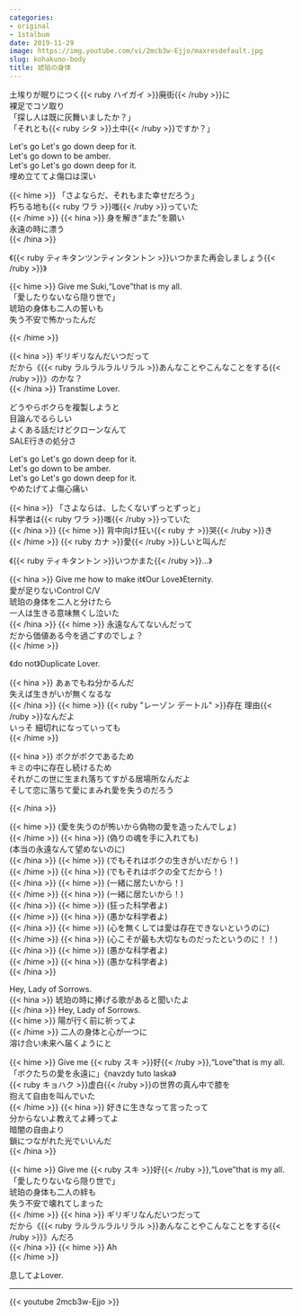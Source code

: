 ```yaml
---
categories:
- original
- 1stalbum
date: 2019-11-29
image: https://img.youtube.com/vi/2mcb3w-Ejjo/maxresdefault.jpg
slug: kohakuno-body
title: 琥珀の身体
---
```



土埃りが眠りにつく{{< ruby ハイガイ >}}廃街{{< /ruby >}}に  
裸足でコソ取り  
「探し人は既に灰舞いましたか？」  
「それとも{{< ruby シタ >}}土中{{< /ruby >}}ですか？」  

Let's go Let's go down deep for it.  
Let's go down to be amber.  
Let's go Let's go down deep for it.  
埋め立ててよ傷口は深い  

{{< hime >}}
「さよならだ、それもまた幸せだろう」  
朽ちる地も{{< ruby ワラ >}}嗤{{< /ruby >}}っていた  
{{< /hime >}}
{{< hina >}}
身を解き“また”を願い  
永遠の時に漂う  
{{< /hina >}}

《{{< ruby ティキタンツンティンタントン >}}いつかまた再会しましょう{{< /ruby >}}》  

{{< hime >}}
Give me Suki,“Love”that is my all.  
「愛したりないなら隠り世で」  
琥珀の身体も二人の誓いも  
失う不安で怖かったんだ  

{{< /hime >}}

{{< hina >}}
ギリギリなんだいつだって  
だから《{{< ruby ラルラルラルリラル >}}あんなことやこんなことをする{{< /ruby >}}》のかな？  
{{< /hina >}}
Transtime Lover.  

どうやらボクらを複製しようと  
目論んでるらしい  
よくある話だけどクローンなんて  
SALE行きの処分さ  

Let's go Let's go down deep for it.  
Let's go down to be amber.  
Let's go Let's go down deep for it.  
やめたげてよ傷心痛い  

{{< hina >}}
「さよならは、したくないずっとずっと」  
科学者は{{< ruby ワラ >}}嗤{{< /ruby >}}っていた  
{{< /hina >}}
{{< hime >}}
背中向け狂い{{< ruby ナ >}}哭{{< /ruby >}}き  
{{< /hime >}}
{{< ruby カナ >}}愛{{< /ruby >}}しいと叫んだ  

《{{< ruby ティキタントン >}}いつかまた{{< /ruby >}}…》  

{{< hina >}}
Give me how to make it《Our Love》Eternity.  
愛が足りないControl C/V  
琥珀の身体を二人と分けたら  
一人は生きる意味無くし泣いた  
{{< /hina >}}
{{< hime >}}
永遠なんてないんだって  
だから価値ある今を過ごすのでしょ？  
{{< /hime >}}

《do not》Duplicate Lover.  

{{< hina >}}
あぁでもね分かるんだ  
失えば生きがいが無くなるな  
{{< /hina >}}
{{< hime >}}
{{< ruby "レーゾン デートル" >}}存在 理由{{< /ruby >}}なんだよ  
いっそ 細切れになっていっても  
{{< /hime >}}

{{< hina >}}
ボクがボクであるため  
キミの中に存在し続けるため  
それがこの世に生まれ落ちてすがる居場所なんだよ  
そして恋に落ちて愛にまみれ愛を失うのだろう  

{{< /hina >}}

{{< hime >}}
(愛を失うのが怖いから偽物の愛を造ったんでしょ)  
{{< /hime >}}
{{< hina >}}
(偽りの魂を⼿に⼊れても)  
(本当の永遠なんて望めないのに)  
{{< /hina >}}
{{< hime >}}
(でもそれはボクの⽣きがいだから！)  
{{< /hime >}}
{{< hina >}}
(でもそれはボクの全てだから！)  
{{< /hina >}}
{{< hime >}}
(⼀緒に居たいから！)  
{{< /hime >}}
{{< hina >}}
(⼀緒に居たいから！)  
{{< /hina >}}
{{< hime >}}
(狂った科学者よ)  
{{< /hime >}}
{{< hina >}}
(愚かな科学者よ)  
{{< /hina >}}
{{< hime >}}
(⼼を無くしては愛は存在できないというのに)  
{{< /hime >}}
{{< hina >}}
(⼼こそが最も⼤切なものだったというのに！！)  
{{< /hina >}}
{{< hime >}}
(愚かな科学者よ)  
{{< /hime >}}
{{< hina >}}
(愚かな科学者よ)  
{{< /hina >}}

Hey, Lady of Sorrows.  
{{< hina >}}
琥珀の時に捧げる歌があると聞いたよ  
{{< /hina >}}
Hey, Lady of Sorrows.  
{{< hime >}}
陽が行く前に祈ってよ  
{{< /hime >}}
二人の身体と心が一つに  
溶け合い未来へ届くようにと  

{{< hime >}}
Give me {{< ruby スキ >}}好{{< /ruby >}},“Love”that is my all.  
「ボクたちの愛を永遠に」《navzdy tuto laska》  
{{< ruby キョハク >}}虚白{{< /ruby >}}の世界の真ん中で膝を  
抱えて自由を叫んでいた  
{{< /hime >}}
{{< hina >}}
好きに生きなって言ったって  
分からないよ教えてよ縛ってよ  
暗闇の自由より  
鎖につながれた光でいいんだ  
{{< /hina >}}

{{< hime >}}
Give me {{< ruby スキ >}}好{{< /ruby >}},“Love”that is my all.  
「愛したりないなら隠り世で」  
琥珀の身体も二人の絆も  
失う不安で壊れてしまった  
{{< /hime >}}
{{< hina >}}
ギリギリなんだいつだって  
だから《{{< ruby ラルラルラルリラル >}}あんなことやこんなことをする{{< /ruby >}}》んだろ  
{{< /hina >}}
{{< hime >}}
Ah  
{{< /hime >}}

息してよLover.  

---

{{< youtube 2mcb3w-Ejjo >}}